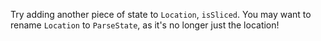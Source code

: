 Try adding another piece of state to `Location`, `isSliced`. You may want to rename `Location` to
`ParseState`, as it's no longer just the location!
